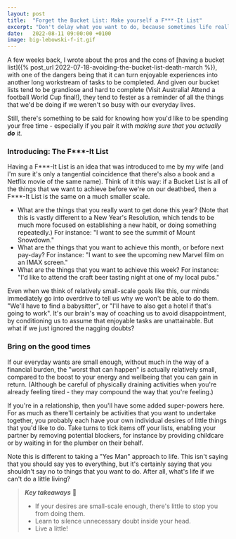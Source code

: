 ```yaml
---
layout: post
title:  "Forget the Bucket List: Make yourself a F***-It List"
excerpt: "Don't delay what you want to do, because sometimes life really is too short."
date:   2022-08-11 09:00:00 +0100
image: big-lebowski-f-it.gif
---
```


A few weeks back, I wrote about the pros and the cons of [having a bucket list]({% post_url 2022-07-18-avoiding-the-bucket-list-death-march %}), with one of the dangers being that it can turn enjoyable experiences into another long workstream of tasks to be completed. And given our bucket lists tend to be grandiose and hard to complete (Visit Australia! Attend a football World Cup final!), they tend to fester as a reminder of all the things that we'd be doing if we weren't so busy with our everyday lives.

Still, there's something to be said for knowing how you'd like to be spending your free time - especially if you pair it with _making sure that you actually **do** it_.

### Introducing: The F***-It List

Having a F\*\*\*-It List is an idea that was introduced to me by my wife (and I'm sure it's only a tangential coincidence that there's also a book and a Netflix movie of the same name). Think of it this way: if a Bucket List is all of the things that we want to achieve before we're on our deathbed, then a F\*\*\*-It List is the same on a much smaller scale. 

* What are the things that you really want to get done this year? (Note that this is vastly different to a New Year's Resolution, which tends to be much more focused on establishing a new habit, or doing something repeatedly.) For instance: "I want to see the summit of Mount Snowdown."
* What are the things that you want to achieve this month, or before next pay-day? For instance: "I want to see the upcoming new Marvel film on an IMAX screen."
* What are the things that you want to achieve this week? For instance: "I'd like to attend the craft beer tasting night at one of my local pubs."

Even when we think of relatively small-scale goals like this, our minds immediately go into overdrive to tell us why we won't be able to do them. "We'll have to find a babysitter", or "I'll have to also get a hotel if that's going to work". It's our brain's way of coaching us to avoid disappointment, by conditioning us to assume that enjoyable tasks are unattainable. But what if we just ignored the nagging doubts?

### Bring on the good times

If our everyday wants are small enough, without much in the way of a financial burden, the "worst that can happen" is actually relatively small, compared to the boost to your energy and wellbeing that you can gain in return. (Although be careful of physically draining activities when you're already feeling tired - they may compound the way that you're feeling.)

If you're in a relationship, then you'll have some added super-powers here. For as much as there'll certainly be activities that you want to undertake together, you probably each have your own individual desires of little things that you'd like to do. Take turns to tick items off your lists, enabling your partner by removing potential blockers, for instance by providing childcare or by waiting in for the plumber on their behalf.

Note this is different to taking a "Yes Man" approach to life. This isn't saying that you should say yes to everything, but it's certainly saying that you shouldn't say no to things that you want to do. After all, what's life if we can't do a little living?

> **_Key takeaways_** 📝  
> * If your desires are small-scale enough, there's little to stop you from doing them.
> * Learn to silence unnecessary doubt inside your head.
> * Live a little!